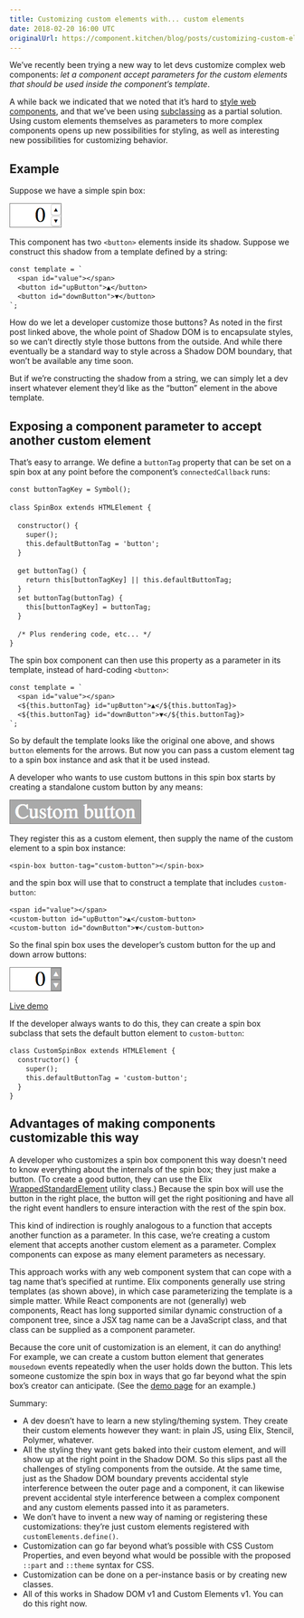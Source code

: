 ```yaml
---
title: Customizing custom elements with... custom elements
date: 2018-02-20 16:00 UTC
originalUrl: https://component.kitchen/blog/posts/customizing-custom-elements-with-custom-elements
---
```


We’ve recently been trying a new way to let devs customize complex web components: _let a component accept parameters for the custom elements that should be used inside the component’s template_.

A while back we indicated that we noted that it’s hard to [style web components](https://component.kitchen/blog/posts/styling-is-critical-to-web-component-reuse-but-may-prove-difficult-in-practice), and that we’ve been using [subclassing](https://component.kitchen/blog/posts/our-current-best-answer-for-styling-reusable-components-subclassing) as a partial solution. Using custom elements themselves as parameters to more complex components opens up new possibilities for styling, as well as interesting new possibilities for customizing behavior.

## Example

Suppose we have a simple spin box:

<img src="/images/ck/Spin Box.png">

This component has two `<button>` elements inside its shadow. Suppose we construct this shadow from a template defined by a string:

```
const template = `
  <span id="value"></span>
  <button id="upButton">▲</button>
  <button id="downButton">▼</button>
`;
```

How do we let a developer customize those buttons? As noted in the first post linked above, the whole point of Shadow DOM is to encapsulate styles, so we can’t directly style those buttons from the outside. And while there eventually be a standard way to style across a Shadow DOM boundary, that won’t be available any time soon.

But if we’re constructing the shadow from a string, we can simply let a dev insert whatever element they’d like as the “button” element in the above template.

## Exposing a component parameter to accept another custom element

That’s easy to arrange. We define a `buttonTag` property that can be set on a spin box at any point before the component’s `connectedCallback` runs:

```
const buttonTagKey = Symbol();

class SpinBox extends HTMLElement {

  constructor() {
    super();
    this.defaultButtonTag = 'button';
  }

  get buttonTag() {
    return this[buttonTagKey] || this.defaultButtonTag;
  }
  set buttonTag(buttonTag) {
    this[buttonTagKey] = buttonTag;
  }

  /* Plus rendering code, etc... */
}
```

The spin box component can then use this property as a parameter in its template, instead of hard-coding `<button>`:

```
const template = `
  <span id="value"></span>
  <${this.buttonTag} id="upButton">▲</${this.buttonTag}>
  <${this.buttonTag} id="downButton">▼</${this.buttonTag}>
`;
```

So by default the template looks like the original one above, and shows `button` elements for the arrows. But now you can pass a custom element tag to a spin box instance and ask that it be used instead.

A developer who wants to use custom buttons in this spin box starts by creating a standalone custom button by any means:

<img src="/images/ck/Custom Button.png">

They register this as a custom element, then supply the name of the custom element to a spin box instance:

```
<spin-box button-tag="custom-button"></spin-box>
```

and the spin box will use that to construct a template that includes `custom-button`:

```
<span id="value"></span>
<custom-button id="upButton">▲</custom-button>
<custom-button id="downButton">▼</custom-button>
```

So the final spin box uses the developer’s custom button for the up and down arrow buttons:

<img src="/images/ck/Spin Box Custom.png">

[Live demo](http://jsbin.com/dikile/edit?html,output)

If the developer always wants to do this, they can create a spin box subclass that sets the default button element to `custom-button`:

```
class CustomSpinBox extends HTMLElement {
  constructor() {
    super();
    this.defaultButtonTag = 'custom-button';
  }
}
```

## Advantages of making components customizable this way

A developer who customizes a spin box component this way doesn't need to know everything about the internals of the spin box; they just make a button. (To create a good button, they can use the Elix [WrappedStandardElement](https://component.kitchen/elix/WrappedStandardElement) utility class.) Because the spin box will use the button in the right place, the button will get the right positioning and have all the right event handlers to ensure interaction with the rest of the spin box.

This kind of indirection is roughly analogous to a function that accepts another function as a parameter. In this case, we’re creating a custom element that accepts another custom element as a parameter. Complex components can expose as many element parameters as necessary.

This approach works with any web component system that can cope with a tag name that’s specified at runtime. Elix components generally use string templates (as shown above), in which case parameterizing the template is a simple matter. While React components are not (generally) web components, React has long supported similar dynamic construction of a component tree, since a JSX tag name can be a JavaScript class, and that class can be supplied as a component parameter.

Because the core unit of customization is an element, it can do anything! For example, we can create a custom button element that generates `mousedown` events repeatedly when the user holds down the button. This lets someone customize the spin box in ways that go far beyond what the spin box’s creator can anticipate. (See the [demo page](http://jsbin.com/dikile/edit?html,output) for an example.)

Summary:

- A dev doesn’t have to learn a new styling/theming system. They create their custom elements however they want: in plain JS, using Elix, Stencil, Polymer, whatever.
- All the styling they want gets baked into their custom element, and will show up at the right point in the Shadow DOM. So this slips past all the challenges of styling components from the outside. At the same time, just as the Shadow DOM boundary prevents accidental style interference between the outer page and a component, it can likewise prevent accidental style interference between a complex component and any custom elements passed into it as parameters.
- We don’t have to invent a new way of naming or registering these customizations: they’re just custom elements registered with `customElements.define()`.
- Customization can go far beyond what’s possible with CSS Custom Properties, and even beyond what would be possible with the proposed `::part` and `::theme` syntax for CSS.
- Customization can be done on a per-instance basis or by creating new classes.
- All of this works in Shadow DOM v1 and Custom Elements v1. You can do this right now.

